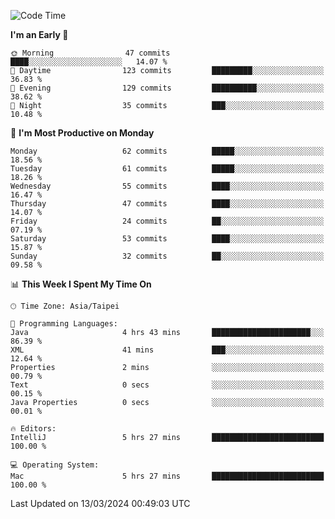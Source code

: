 <!--START_SECTION:waka-->
![Code Time](http://img.shields.io/badge/Code%20Time-886%20hrs%2057%20mins-blue)

**I'm an Early 🐤** 

```text
🌞 Morning                47 commits          ████░░░░░░░░░░░░░░░░░░░░░   14.07 % 
🌆 Daytime                123 commits         █████████░░░░░░░░░░░░░░░░   36.83 % 
🌃 Evening                129 commits         ██████████░░░░░░░░░░░░░░░   38.62 % 
🌙 Night                  35 commits          ███░░░░░░░░░░░░░░░░░░░░░░   10.48 % 
```
📅 **I'm Most Productive on Monday** 

```text
Monday                   62 commits          █████░░░░░░░░░░░░░░░░░░░░   18.56 % 
Tuesday                  61 commits          █████░░░░░░░░░░░░░░░░░░░░   18.26 % 
Wednesday                55 commits          ████░░░░░░░░░░░░░░░░░░░░░   16.47 % 
Thursday                 47 commits          ████░░░░░░░░░░░░░░░░░░░░░   14.07 % 
Friday                   24 commits          ██░░░░░░░░░░░░░░░░░░░░░░░   07.19 % 
Saturday                 53 commits          ████░░░░░░░░░░░░░░░░░░░░░   15.87 % 
Sunday                   32 commits          ██░░░░░░░░░░░░░░░░░░░░░░░   09.58 % 
```


📊 **This Week I Spent My Time On** 

```text
🕑︎ Time Zone: Asia/Taipei

💬 Programming Languages: 
Java                     4 hrs 43 mins       ██████████████████████░░░   86.39 % 
XML                      41 mins             ███░░░░░░░░░░░░░░░░░░░░░░   12.64 % 
Properties               2 mins              ░░░░░░░░░░░░░░░░░░░░░░░░░   00.79 % 
Text                     0 secs              ░░░░░░░░░░░░░░░░░░░░░░░░░   00.15 % 
Java Properties          0 secs              ░░░░░░░░░░░░░░░░░░░░░░░░░   00.01 % 

🔥 Editors: 
IntelliJ                 5 hrs 27 mins       █████████████████████████   100.00 % 

💻 Operating System: 
Mac                      5 hrs 27 mins       █████████████████████████   100.00 % 
```


 Last Updated on 13/03/2024 00:49:03 UTC
<!--END_SECTION:waka-->
